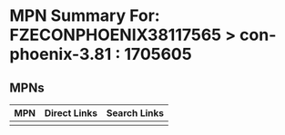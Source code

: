 



# MPN Summary For: FZECONPHOENIX38117565 > con-phoenix-3.81 : 1705605

## MPNs
  

|MPN|Direct Links|Search Links|
| :--- | :--- | :--- |
||||
